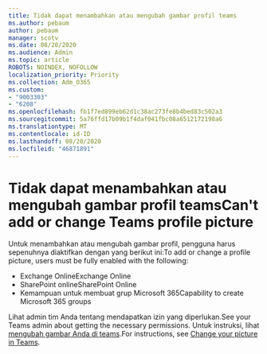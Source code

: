 ```yaml
---
title: Tidak dapat menambahkan atau mengubah gambar profil teams
ms.author: pebaum
author: pebaum
manager: scotv
ms.date: 08/20/2020
ms.audience: Admin
ms.topic: article
ROBOTS: NOINDEX, NOFOLLOW
localization_priority: Priority
ms.collection: Adm_O365
ms.custom:
- "9003303"
- "6208"
ms.openlocfilehash: fb1f7ed899eb62d1c38ac273fe8b4bed83c502a3
ms.sourcegitcommit: 5a76ffd17b09b1f4daf041fbc08a6512172198a6
ms.translationtype: MT
ms.contentlocale: id-ID
ms.lasthandoff: 08/20/2020
ms.locfileid: "46871891"
---
```

# <a name="cant-add-or-change-teams-profile-picture"></a><span data-ttu-id="1c824-102">Tidak dapat menambahkan atau mengubah gambar profil teams</span><span class="sxs-lookup"><span data-stu-id="1c824-102">Can't add or change Teams profile picture</span></span>

<span data-ttu-id="1c824-103">Untuk menambahkan atau mengubah gambar profil, pengguna harus sepenuhnya diaktifkan dengan yang berikut ini:</span><span class="sxs-lookup"><span data-stu-id="1c824-103">To add or change a profile picture, users must be fully enabled with the following:</span></span>

- <span data-ttu-id="1c824-104">Exchange Online</span><span class="sxs-lookup"><span data-stu-id="1c824-104">Exchange Online</span></span>
- <span data-ttu-id="1c824-105">SharePoint online</span><span class="sxs-lookup"><span data-stu-id="1c824-105">SharePoint Online</span></span>
- <span data-ttu-id="1c824-106">Kemampuan untuk membuat grup Microsoft 365</span><span class="sxs-lookup"><span data-stu-id="1c824-106">Capability to create Microsoft 365 groups</span></span>

<span data-ttu-id="1c824-107">Lihat admin tim Anda tentang mendapatkan izin yang diperlukan.</span><span class="sxs-lookup"><span data-stu-id="1c824-107">See your Teams admin about getting the necessary permissions.</span></span> <span data-ttu-id="1c824-108">Untuk instruksi, lihat [mengubah gambar Anda di teams](https://support.microsoft.com/office/change-your-picture-in-teams-7a711943-9248-420e-b814-c071aa8d9b9c).</span><span class="sxs-lookup"><span data-stu-id="1c824-108">For instructions, see [Change your picture in Teams](https://support.microsoft.com/office/change-your-picture-in-teams-7a711943-9248-420e-b814-c071aa8d9b9c).</span></span>
